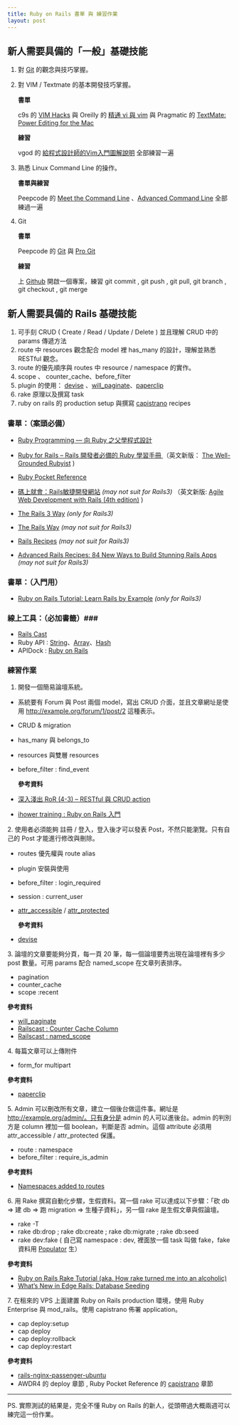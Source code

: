 ```yaml
--- 
title: Ruby on Rails 書單 與 練習作業
layout: post
---
```


## 新人需要具備的「一般」基礎技能 ##

1. 對 [Git](http://git-scm.com/) 的觀念與技巧掌握。
2. 對 VIM / Textmate 的基本開發技巧掌握。

    **書單**

    c9s 的 [VIM Hacks](http://c9s.blogspot.com/2009/08/vim-hacks-coscup.html) 與 Oreilly 的 [精通 vi 與 vim](http://tlsj.tenlong.com.tw/WebModule/BookSearch/bookSearchViewAction.do?isbn=9789866840326&sid=48676&aid=69e42ffb) 與 Pragmatic 的 [TextMate: Power Editing for the Mac](http://www.pragprog.com/titles/textmate/textmate)

    **練習**
    
    vgod 的 [給程式設計師的Vim入門圖解說明](http://blog.vgod.tw/2009/12/08/vim-cheat-sheet-for-programmers/) 全部練習一遍
    
3. 熟悉 Linux Command Line 的操作。

    **書單與練習**
    
    Peepcode 的 [Meet the Command Line](http://peepcode.com/products/meet-the-command-line) 、[Advanced Command Line](http://peepcode.com/products/advanced-command-line) 全部練過一遍

4. Git

    **書單**
    
    Peepcode 的 [Git](http://peepcode.com/products/git) 與 [Pro Git](http://progit.org/book/)
    
    **練習**
    
    上 [Github](http://github.com) 開啟一個專案，練習 git commit , git push , git pull, git branch , git checkout , git merge

## 新人需要具備的 Rails 基礎技能 ##

1. 可手刻 CRUD ( Create / Read / Update / Delete ) 並且理解 CRUD 中的 params 傳遞方法
2. route 中 resources 觀念配合 model 裡 has_many 的設計，理解並熟悉 RESTful 觀念。
3. route 的優先順序與 routes 中 resource / namespace 的實作。
4. scope 、 counter_cache、before_filter
5. plugin 的使用： [devise](https://github.com/plataformatec/devise) 、[will_paginate](http://wiki.github.com/mislav/will_paginate)、[paperclip](http://github.com/thoughtbot/paperclip)
6. rake 原理以及撰寫 task
7. ruby on rails 的 production setup 與撰寫 [capistrano](http://www.capify.org/) recipes

### 書單：（案頭必備） ###

* [Ruby Programming — 向 Ruby 之父學程式設計](http://www.books.com.tw/exep/prod/booksfile.php?item=0010350699)
* [Ruby for Rails – Rails 開發者必備的 Ruby 學習手冊 ](http://www.books.com.tw/exep/prod/booksfile.php?item=0010400655)（英文新版： [The Well-Grounded Rubyist](http://www.manning.com/black2/) )
* [Ruby Pocket Reference](http://oreilly.com/catalog/9780596514815)
* [碼上就會：Rails敏捷開發網站](http://www.books.com.tw/exep/prod/booksfile.php?item=0010374225) *(may not suit for Rails3)* （英文新版: [Agile Web Development with Rails (4th edition)](http://pragprog.com/titles/rails4/agile-web-development-with-railsn) )
* [The Rails 3 Way](http://tr3w.com/) *(only for Rails3)*

* [The Rails Way](http://my.safaribooksonline.com/9780321445612) *(may not suit for Rails3)*
* [Rails Recipes](http://www.pragprog.com/titles/fr_rr/rails-recipes) *(may not suit for Rails3)*
* [Advanced Rails Recipes: 84 New Ways to Build Stunning Rails Apps](http://www.pragprog.com/titles/fr_arr/advanced-rails-recipes) *(may not suit for Rails3)*

### 書單：（入門用） ###
* [Ruby on Rails Tutorial: Learn Rails by Example](http://ruby.railstutorial.org/) *(only for Rails3)*

### 線上工具：（必加書籤）###
* [Rails Cast](http://railscasts.com/)
* Ruby API : [String](http://www.ruby-doc.org/core/classes/String.html)、[Array](http://www.ruby-doc.org/core/classes/Array.html)、[Hash](http://www.ruby-doc.org/core/classes/Hash.html)
* APIDock : [Ruby on Rails](http://apidock.com/rails)

### 練習作業 ###

1. 開發一個簡易論壇系統。
    
* 系統要有 Forum 與 Post 兩個 model，寫出 CRUD 介面，並且文章網址是使用 http://example.org/forum/1/post/2 這種表示。  
* CRUD & migration
* has_many 與 belongs_to
* resources 與雙層 resources
* before_filter : find_event
    
    **參考資料**
    
* [深入淺出 RoR (4-3) – RESTful 與 CRUD action](http://rails.pixnet.net/blog/post/22956704)
* [ihower training : Ruby on Rails 入門](http://ihower.tw/training/rails-tutoral.html)

2\. 使用者必須能夠 註冊 / 登入，登入後才可以發表 Post，不然只能瀏覽。只有自己的 Post 才能進行修改與刪除。

* routes 優先權與 route alias
* plugin 安裝與使用
* before_filter : login_required
* session : current_user
* [attr_accessible](http://api.rubyonrails.org/classes/ActiveRecord/Base.html#M002281) / [attr_protected](http://api.rubyonrails.org/classes/ActiveRecord/Base.html#M002280)

    **參考資料**

* [devise](https://github.com/plataformatec/devise)

3\. 論壇的文章要能夠分頁，每一頁 20 筆，每一個論壇要秀出現在論壇裡有多少 post 數量。可用 params 配合 named_scope 在文章列表排序。

* pagination
* counter_cache
* scope :recent

**參考資料**

* [will_paginate](http://wiki.github.com/mislav/will_paginate)
* [Railscast : Counter Cache Column](http://railscasts.com/episodes/23-counter-cache-column)
* [Railscast : named_scope](http://railscasts.com/episodes/108-named-scope)
 
4\. 每篇文章可以上傳附件

* form_for multipart

**參考資料**

* [paperclip](http://github.com/thoughtbot/paperclip)

5\. Admin 可以刪改所有文章，建立一個後台做這件事。網址是 http://example.org/admin/。只有身分是 admin 的人可以進後台。admin 的判別方是 column 裡加一個 boolean，判斷是否 admin。這個 attribute 必須用 attr_accessible / attr_protected 保護。

* route : namespace
* before_filter : require_is_admin

**參考資料**

* [Namespaces added to routes](http://railstips.org/blog/archives/2007/04/28/namespaces-added-to-routes/)

6\. 用 Rake 撰寫自動化步驟，生假資料。寫一個 rake 可以達成以下步驟：「砍 db => 建 db => 跑 migration => 生種子資料」，另一個 rake 是生假文章與假論壇。

* rake -T
* rake db:drop ; rake db:create ; rake db:migrate ; rake db:seed
* rake dev:fake ( 自己寫 namespace : dev, 裡面放一個 task 叫做 fake，fake 資料用 [Populator](http://github.com/ryanb/populator) 生）

**參考資料**

* [Ruby on Rails Rake Tutorial (aka. How rake turned me into an alcoholic)](http://railsenvy.com/2007/6/11/ruby-on-rails-rake-tutorial)
* [What’s New in Edge Rails: Database Seeding](http://ryandaigle.com/articles/2009/5/13/what-s-new-in-edge-rails-database-seeding)

7\. 在租來的 VPS 上面建置 Ruby on Rails production 環境，使用 Ruby Enterprise 與 mod_rails。使用 capistrano 佈署 application。

* cap deploy:setup 
* cap deploy
* cap deploy:rollback
* cap deploy:restart

**參考資料**

* [rails-nginx-passenger-ubuntu](http://github.com/jnstq/rails-nginx-passenger-ubuntu)
* AWDR4 的 deploy 章節 , Ruby Pocket Reference 的 [capistrano](http://www.capify.org/) 章節

<hr>

PS. 實際測試的結果是，完全不懂 Ruby on Rails 的新人，從頭帶過大概兩週可以練完這一份作業。

